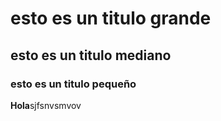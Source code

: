 # esto es un titulo grande 
## esto es un titulo mediano
### esto es un titulo pequeño 
**Hola**sjfsnvsmvov

